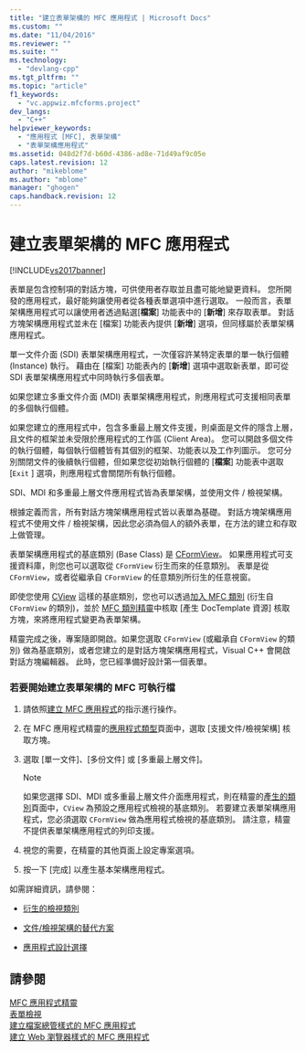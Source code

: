```yaml
---
title: "建立表單架構的 MFC 應用程式 | Microsoft Docs"
ms.custom: ""
ms.date: "11/04/2016"
ms.reviewer: ""
ms.suite: ""
ms.technology: 
  - "devlang-cpp"
ms.tgt_pltfrm: ""
ms.topic: "article"
f1_keywords: 
  - "vc.appwiz.mfcforms.project"
dev_langs: 
  - "C++"
helpviewer_keywords: 
  - "應用程式 [MFC], 表單架構"
  - "表單架構應用程式"
ms.assetid: 048d2f7d-b60d-4386-ad8e-71d49af9c05e
caps.latest.revision: 12
author: "mikeblome"
ms.author: "mblome"
manager: "ghogen"
caps.handback.revision: 12
---
```

# 建立表單架構的 MFC 應用程式
[!INCLUDE[vs2017banner](../../assembler/inline/includes/vs2017banner.md)]

表單是包含控制項的對話方塊，可供使用者存取並且盡可能地變更資料。  您所開發的應用程式，最好能夠讓使用者從各種表單選項中進行選取。  一般而言，表單架構應用程式可以讓使用者透過點選\[**檔案**\] 功能表中的 \[**新增**\] 來存取表單。  對話方塊架構應用程式並未在 \[檔案\] 功能表內提供 \[**新增**\] 選項，但同樣屬於表單架構應用程式。  
  
 單一文件介面 \(SDI\) 表單架構應用程式，一次僅容許某特定表單的單一執行個體 \(Instance\) 執行。  藉由在 \[檔案\] 功能表內的 \[**新增**\] 選項中選取新表單，即可從 SDI 表單架構應用程式中同時執行多個表單。  
  
 如果您建立多重文件介面 \(MDI\) 表單架構應用程式，則應用程式可支援相同表單的多個執行個體。  
  
 如果您建立的應用程式中，包含多重最上層文件支援，則桌面是文件的隱含上層，且文件的框架並未受限於應用程式的工作區 \(Client Area\)。  您可以開啟多個文件的執行個體，每個執行個體皆有其個別的框架、功能表以及工作列圖示。  您可分別關閉文件的後續執行個體，但如果您從初始執行個體的 \[**檔案**\] 功能表中選取 \[`Exit` \] 選項，則應用程式會關閉所有執行個體。  
  
 SDI、MDI 和多重最上層文件應用程式皆為表單架構，並使用文件 \/ 檢視架構。  
  
 根據定義而言，所有對話方塊架構應用程式皆以表單為基礎。  對話方塊架構應用程式不使用文件 \/ 檢視架構，因此您必須為個人的額外表單，在方法的建立和存取上做管理。  
  
 表單架構應用程式的基底類別 \(Base Class\) 是 [CFormView](../../mfc/reference/cformview-class.md)。  如果應用程式可支援資料庫，則您也可以選取從 `CFormView` 衍生而來的任意類別。  表單是從 `CFormView`，或者從繼承自 `CFormView` 的任意類別所衍生的任意視窗。  
  
 即使您使用 [CView](../../mfc/reference/cview-class.md) 這樣的基底類別，您也可以透過[加入 MFC 類別](../../mfc/reference/adding-an-mfc-class.md) \(衍生自 `CFormView` 的類別\)，並於 [MFC 類別精靈](../../mfc/reference/document-template-strings-mfc-add-class-wizard.md)中核取 \[產生 DocTemplate 資源\] 核取方塊，來將應用程式變更為表單架構。  
  
 精靈完成之後，專案隨即開啟。如果您選取 `CFormView` \(或繼承自 `CFormView` 的類別\) 做為基底類別，或者您建立的是對話方塊架構應用程式，Visual C\+\+ 會開啟對話方塊編輯器。  此時，您已經準備好設計第一個表單。  
  
### 若要開始建立表單架構的 MFC 可執行檔  
  
1.  請依照[建立 MFC 應用程式](../../mfc/reference/creating-an-mfc-application.md)的指示進行操作。  
  
2.  在 MFC 應用程式精靈的[應用程式類型](../../mfc/reference/application-type-mfc-application-wizard.md)頁面中，選取 \[支援文件\/檢視架構\] 核取方塊。  
  
3.  選取 \[單一文件\]、\[多份文件\] 或 \[多重最上層文件\]。  
  
    > [!NOTE]
    >  如果您選擇 SDI、MDI 或多重最上層文件介面應用程式，則在精靈的[產生的類別](../../mfc/reference/generated-classes-mfc-application-wizard.md)頁面中，`CView` 為預設之應用程式檢視的基底類別。  若要建立表單架構應用程式，您必須選取 `CFormView` 做為應用程式檢視的基底類別。  請注意，精靈不提供表單架構應用程式的列印支援。  
  
4.  視您的需要，在精靈的其他頁面上設定專案選項。  
  
5.  按一下 \[完成\] 以產生基本架構應用程式。  
  
 如需詳細資訊，請參閱：  
  
-   [衍生的檢視類別](../../mfc/derived-view-classes-available-in-mfc.md)  
  
-   [文件\/檢視架構的替代方案](../../mfc/alternatives-to-the-document-view-architecture.md)  
  
-   [應用程式設計選擇](../../mfc/application-design-choices.md)  
  
## 請參閱  
 [MFC 應用程式精靈](../../mfc/reference/mfc-application-wizard.md)   
 [表單檢視](../../mfc/form-views-mfc.md)   
 [建立檔案總管樣式的 MFC 應用程式](../../mfc/reference/creating-a-file-explorer-style-mfc-application.md)   
 [建立 Web 瀏覽器樣式的 MFC 應用程式](../../mfc/reference/creating-a-web-browser-style-mfc-application.md)